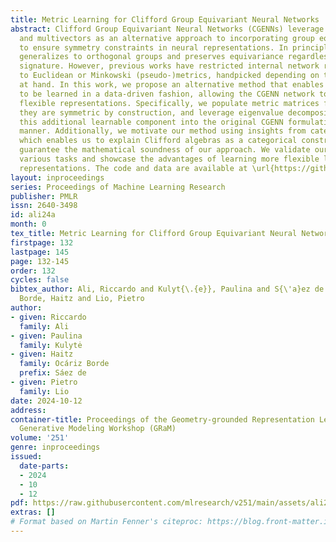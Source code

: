 ```yaml
---
title: Metric Learning for Clifford Group Equivariant Neural Networks
abstract: Clifford Group Equivariant Neural Networks (CGENNs) leverage Clifford algebras
  and multivectors as an alternative approach to incorporating group equivariance
  to ensure symmetry constraints in neural representations. In principle, this formulation
  generalizes to orthogonal groups and preserves equivariance regardless of the metric
  signature. However, previous works have restricted internal network representations
  to Euclidean or Minkowski (pseudo-)metrics, handpicked depending on the problem
  at hand. In this work, we propose an alternative method that enables the metric
  to be learned in a data-driven fashion, allowing the CGENN network to learn more
  flexible representations. Specifically, we populate metric matrices fully, ensuring
  they are symmetric by construction, and leverage eigenvalue decomposition to integrate
  this additional learnable component into the original CGENN formulation in a principled
  manner. Additionally, we motivate our method using insights from category theory,
  which enables us to explain Clifford algebras as a categorical construction and
  guarantee the mathematical soundness of our approach. We validate our method in
  various tasks and showcase the advantages of learning more flexible latent metric
  representations. The code and data are available at \url{https://github.com/rick-ali/Metric-Learning-for-CGENNs}.
layout: inproceedings
series: Proceedings of Machine Learning Research
publisher: PMLR
issn: 2640-3498
id: ali24a
month: 0
tex_title: Metric Learning for Clifford Group Equivariant Neural Networks
firstpage: 132
lastpage: 145
page: 132-145
order: 132
cycles: false
bibtex_author: Ali, Riccardo and Kulyt{\.{e}}, Paulina and S{\'a}ez de Oc{\'a}riz
  Borde, Haitz and Lio, Pietro
author:
- given: Riccardo
  family: Ali
- given: Paulina
  family: Kulytė
- given: Haitz
  family: Ocáriz Borde
  prefix: Sáez de
- given: Pietro
  family: Lio
date: 2024-10-12
address:
container-title: Proceedings of the Geometry-grounded Representation Learning and
  Generative Modeling Workshop (GRaM)
volume: '251'
genre: inproceedings
issued:
  date-parts:
  - 2024
  - 10
  - 12
pdf: https://raw.githubusercontent.com/mlresearch/v251/main/assets/ali24a/ali24a.pdf
extras: []
# Format based on Martin Fenner's citeproc: https://blog.front-matter.io/posts/citeproc-yaml-for-bibliographies/
---
```

